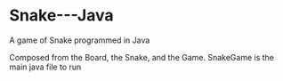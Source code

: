 # Snake---Java
A game of Snake programmed in Java

Composed from the Board, the Snake, and the Game. SnakeGame is the main java file to run
